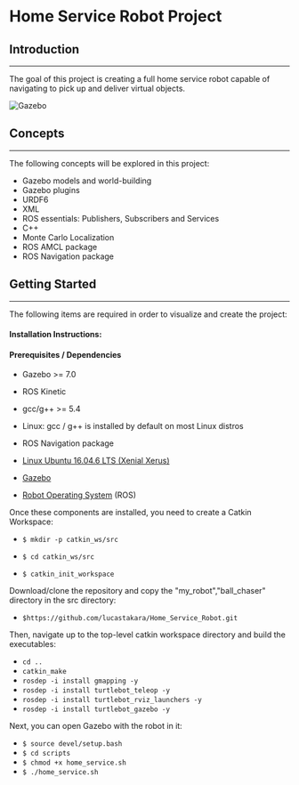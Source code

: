 # Home Service Robot Project

## Introduction
-----

The goal of this project is creating a full home service robot capable of navigating to pick up and deliver virtual objects.
 
![Gazebo](https://github.com/lucastakara/Where_Am_I/blob/master/images/Goal.png?raw=true)
## Concepts
---
The following concepts will be explored in this project:
- Gazebo models and world-building 
- Gazebo plugins
- URDF6
- XML
- ROS essentials: Publishers, Subscribers and Services
- C++
- Monte Carlo Localization
- ROS AMCL package
- ROS Navigation package

## Getting Started
----
The following items are required in order to visualize and create the project:
 
#### Installation Instructions:

#### Prerequisites / Dependencies 

- Gazebo >= 7.0

- ROS Kinetic

- gcc/g++ >= 5.4

- Linux: gcc / g++ is installed by default on most Linux distros

- ROS Navigation package

- [Linux Ubuntu 16.04.6 LTS (Xenial Xerus)](http://releases.ubuntu.com/16.04/)
- [Gazebo](http://gazebosim.org/tutorials?tut=install_ubuntu&cat=install) 
- [Robot Operating System](http://wiki.ros.org/kinetic/Installation/Ubuntu) (ROS)

Once these components are installed, you need to create a Catkin Workspace:


- `$ mkdir -p catkin_ws/src`

- `$ cd catkin_ws/src`

- `$ catkin_init_workspace`

Download/clone the repository and copy the "my_robot","ball_chaser" directory in the src directory:

- `$https://github.com/lucastakara/Home_Service_Robot.git`

Then, navigate up to the top-level catkin workspace directory and build the executables:

- `cd ..`
- `catkin_make` 
- `rosdep -i install gmapping -y`
- `rosdep -i install turtlebot_teleop -y`
- `rosdep -i install turtlebot_rviz_launchers -y`
- `rosdep -i install turtlebot_gazebo -y`

Next, you can open Gazebo with the robot in it:

- `$ source devel/setup.bash`
- `$ cd scripts`
- `$ chmod +x home_service.sh`
- `$ ./home_service.sh`






